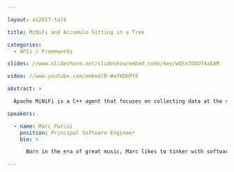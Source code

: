 ```yaml
---

layout: as2017-talk

title: MiNiFi and Accumulo Sitting in a Tree

categories:
  - APIs / Frameworks

slides: //www.slideshare.net/slideshow/embed_code/key/wQtn7DOU74xEAM

video: //www.youtube.com/embed/R-WafKDbPt0

abstract: >

  Apache MiNiFi is a C++ agent that focuses on collecting data at the source of its creation. MiNiFi can be used to offload computation and ingestion of data to the edge, where data is created. Using an Apache Accumulo C++ client, we have married Accumulo with MiNiFI in an example of utilizing your edge infrastructure to offload computation beyond the warehouse, thus reducing compaction storms and query impact in mere kilobytes of memory. When married with Accumulo, we can create RFiles to ingest directly into the warehouse. Using MiNiFi's ability to integrate seamlessly with Apache NiFi we can load balance compaction across our edge infrastructure to be imported directly into Apache Accumulo warehouses. We'll discuss the benefits of offloading work to the edge on query and compaction workloads and provide a real time demo.

speakers:

  - name: Marc Parisi
    position: Principal Software Engineer
    bio: >

      Born in the era of great music, Marc likes to tinker with software for all the wrong reasons. As such, he breaks a lot of code. Sometimes he fixes it. Sometimes he does not.

---
```

